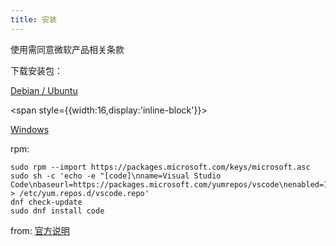```yaml
---
title: 安装
---
```


使用需同意微软产品相关条款

下载安装包：

<p>

<a className="button button--lg button--primary" href="https://code.visualstudio.com/sha/download?build=stable&os=linux-deb-x64" target="_blank">Debian / Ubuntu</a>

<span style={{width:16,display:'inline-block'}}> </span>

<a className="button button--lg button--primary" href="https://code.visualstudio.com/sha/download?build=stable&os=win32-x64-user" target="_blank">Windows</a>

</p>

rpm:

```shell
sudo rpm --import https://packages.microsoft.com/keys/microsoft.asc
sudo sh -c 'echo -e "[code]\nname=Visual Studio Code\nbaseurl=https://packages.microsoft.com/yumrepos/vscode\nenabled=1\ngpgcheck=1\ngpgkey=https://packages.microsoft.com/keys/microsoft.asc" > /etc/yum.repos.d/vscode.repo'
dnf check-update
sudo dnf install code
```

from: [官方说明](https://code.visualstudio.com/docs/setup/linux#_rhel-fedora-and-centos-based-distributions)
